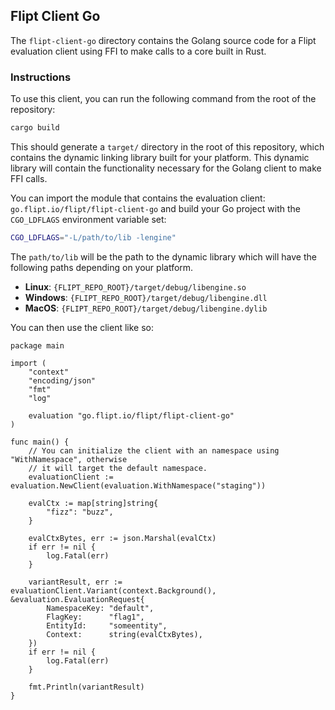 ## Flipt Client Go

The `flipt-client-go` directory contains the Golang source code for a Flipt evaluation client using FFI to make calls to a core built in Rust.

### Instructions

To use this client, you can run the following command from the root of the repository:

```bash
cargo build
```

This should generate a `target/` directory in the root of this repository, which contains the dynamic linking library built for your platform. This dynamic library will contain the functionality necessary for the Golang client to make FFI calls.

You can import the module that contains the evaluation client: `go.flipt.io/flipt/flipt-client-go` and build your Go project with the `CGO_LDFLAGS` environment variable set:

```bash
CGO_LDFLAGS="-L/path/to/lib -lengine"
```

The `path/to/lib` will be the path to the dynamic library which will have the following paths depending on your platform.

- **Linux**: `{FLIPT_REPO_ROOT}/target/debug/libengine.so`
- **Windows**: `{FLIPT_REPO_ROOT}/target/debug/libengine.dll`
- **MacOS**: `{FLIPT_REPO_ROOT}/target/debug/libengine.dylib`

You can then use the client like so:

```golang
package main

import (
	"context"
	"encoding/json"
	"fmt"
	"log"

	evaluation "go.flipt.io/flipt/flipt-client-go"
)

func main() {
	// You can initialize the client with an namespace using "WithNamespace", otherwise
	// it will target the default namespace.
	evaluationClient := evaluation.NewClient(evaluation.WithNamespace("staging"))

	evalCtx := map[string]string{
		"fizz": "buzz",
	}

	evalCtxBytes, err := json.Marshal(evalCtx)
	if err != nil {
		log.Fatal(err)
	}

	variantResult, err := evaluationClient.Variant(context.Background(), &evaluation.EvaluationRequest{
		NamespaceKey: "default",
		FlagKey:      "flag1",
		EntityId:     "someentity",
		Context:      string(evalCtxBytes),
	})
	if err != nil {
		log.Fatal(err)
	}

	fmt.Println(variantResult)
}
```
